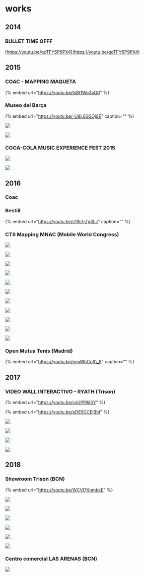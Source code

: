 # works

## 2014

### BULLET TIME OFFF 

[https://youtu.be/qoTFY6P9PX4](https://youtu.be/qoTFY6P9PX4)





## 2015

### COAC - MAPPING MAQUETA

{% embed url="https://youtu.be/tsBt1Wo3aG0" %}



### Museo del Barça

{% embed url="https://youtu.be/-U8L6GSOj9E" caption="" %}

![](../../.gitbook/assets/nexcode-2015-07-bcn-museo-del-barca-4-.jpg)

![](../../.gitbook/assets/nexcode-2015-07-bcn-museo-del-barca-9-.jpg)

### COCA-COLA MUSIC EXPERIENCE FEST 2015

![](../../.gitbook/assets/nexcom-2015-12-coca-cola-music-experience-fest-1-.jpg)

![](../../.gitbook/assets/nexcom-2015-12-coca-cola-music-experience-fest-2-.jpg)

## 2016

### Coac



### Bestill

{% embed url="https://youtu.be/c1RcI-Zp3Lc" caption="" %}

### CTS Mapping MNAC \(Mobile World Congress\)

![](../../.gitbook/assets/nexcom-2016-02-cts-mnac-mapping-1-.jpg)

![](../../.gitbook/assets/nexcom-2016-02-cts-mnac-mapping-2-.jpg)

![](../../.gitbook/assets/nexcom-2016-02-cts-mnac-mapping-5-.jpg)

![](../../.gitbook/assets/nexcom-2016-02-cts-mnac-mapping-6-.jpg)

![](../../.gitbook/assets/nexcom-2016-02-cts-mnac-mapping-7-.jpg)

![](../../.gitbook/assets/nexcom-2016-02-cts-mnac-mapping-8-.jpg)

![](../../.gitbook/assets/nexcom-2016-02-cts-mnac-mapping-9-.jpg)

![](../../.gitbook/assets/nexcom-2016-02-cts-mnac-mapping-10-.jpg)

![](../../.gitbook/assets/nexcom-2016-02-cts-mnac-mapping-11-.jpg)

![](../../.gitbook/assets/nexcom-2016-02-cts-mnac-mapping-13-.jpg)

![](../../.gitbook/assets/nexcom-2016-02-cts-mnac-mapping-14-.jpg)

### Open Mutua Tenis \(Madrid\)

{% embed url="https://youtu.be/enpWhCoft\_8" caption="" %}

## 2017

### VIDEO WALL INTERACTIVO - RYATH \(Trison\)

{% embed url="https://youtu.be/cxUPPiIjl3Y" %}

{% embed url="https://youtu.be/pDE5GCEjBhI" %}



![](../../.gitbook/assets/nexcom-2017-09-trison-ryat-0-.png)

![](../../.gitbook/assets/nexcom-2017-09-trison-ryat-5-.jpg)

![](../../.gitbook/assets/nexcom-2017-09-trison-ryat-4-.jpg)

![](../../.gitbook/assets/nexcom-2017-09-trison-ryat-1-.jpg)

## 2018

### Showroom Trison \(BCN\)

{% embed url="https://youtu.be/WCVI7KnmbkE" %}

![](../../.gitbook/assets/nexcom-xxxx-xx-trison-showroom-2-.jpg)

![](../../.gitbook/assets/nexcom-xxxx-xx-trison-showroom-3-.jpg)

![](../../.gitbook/assets/nexcom-xxxx-xx-trison-showroom-4-.jpg)

![](../../.gitbook/assets/nexcom-xxxx-xx-trison-showroom-5-.jpg)

![](../../.gitbook/assets/nexcom-xxxx-xx-trison-showroom-7-.jpg)

![](../../.gitbook/assets/nexcom-xxxx-xx-trison-showroom-8-.jpg)

### Centro comercial LAS ARENAS \(BCN\)

![](../../.gitbook/assets/mf-2018-xx-centro-comercial-las-arenas.jpg)



